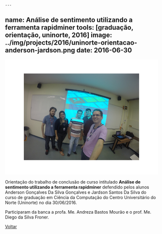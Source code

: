 	---
name:  	Análise de sentimento utilizando a ferramenta rapidminer
tools: 	[graduação, orientação, uninorte, 2016]
image: 	../img/projects/2016/uninorte-orientacao-anderson-jardson.png
date: 	2016-06-30
---

![](../img/projects/2016/uninorte-orientacao-anderson-jardson.png)

Orientação do trabalho de conclusão de curso intitulado **Análise de sentimento utilizando a ferramenta rapidminer** defendido pelos alunos Anderson Gonçalves Da Silva Gonçalves e Jardson Santos Da Silva do curso de graduação em Ciência da Computação do Centro Universitário do Norte (Uninorte) no dia 30/06/2016. 

Participaram da banca a profa. Me. Andreza Bastos Mourão e o prof. Me. Diego da Silva Froner. 

<p class="text-center">
	<a class="btn btn-outline-primary mt-1" href="{{ site.baseurl }}/projects/">Voltar</a>
</p>

